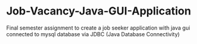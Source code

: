 # Job-Vacancy-Java-GUI-Application
Final semester assignment to create a job seeker application with java gui connected to mysql database via JDBC (Java Database Connectivity)  
